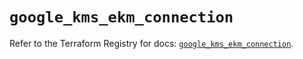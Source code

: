 # `google_kms_ekm_connection`

Refer to the Terraform Registry for docs: [`google_kms_ekm_connection`](https://registry.terraform.io/providers/hashicorp/google-beta/6.18.0/docs/resources/google_kms_ekm_connection).
